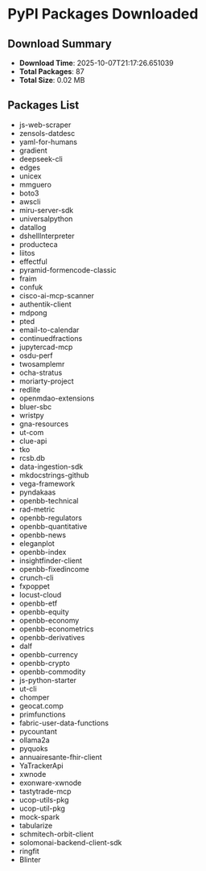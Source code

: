 # PyPI Packages Downloaded

## Download Summary
- **Download Time**: 2025-10-07T21:17:26.651039
- **Total Packages**: 87
- **Total Size**: 0.02 MB

## Packages List
- js-web-scraper
- zensols-datdesc
- yaml-for-humans
- gradient
- deepseek-cli
- edges
- unicex
- mmguero
- boto3
- awscli
- miru-server-sdk
- universalpython
- datallog
- dshellInterpreter
- producteca
- liitos
- effectful
- pyramid-formencode-classic
- fraim
- confuk
- cisco-ai-mcp-scanner
- authentik-client
- mdpong
- pted
- email-to-calendar
- continuedfractions
- jupytercad-mcp
- osdu-perf
- twosamplemr
- ocha-stratus
- moriarty-project
- redlite
- openmdao-extensions
- bluer-sbc
- wristpy
- gna-resources
- ut-com
- clue-api
- tko
- rcsb.db
- data-ingestion-sdk
- mkdocstrings-github
- vega-framework
- pyndakaas
- openbb-technical
- rad-metric
- openbb-regulators
- openbb-quantitative
- openbb-news
- eleganplot
- openbb-index
- insightfinder-client
- openbb-fixedincome
- crunch-cli
- fxpoppet
- locust-cloud
- openbb-etf
- openbb-equity
- openbb-economy
- openbb-econometrics
- openbb-derivatives
- dalf
- openbb-currency
- openbb-crypto
- openbb-commodity
- js-python-starter
- ut-cli
- chomper
- geocat.comp
- primfunctions
- fabric-user-data-functions
- pycountant
- ollama2a
- pyquoks
- annuairesante-fhir-client
- YaTrackerApi
- xwnode
- exonware-xwnode
- tastytrade-mcp
- ucop-utils-pkg
- ucop-util-pkg
- mock-spark
- tabularize
- schmitech-orbit-client
- solomonai-backend-client-sdk
- ringfit
- Blinter
